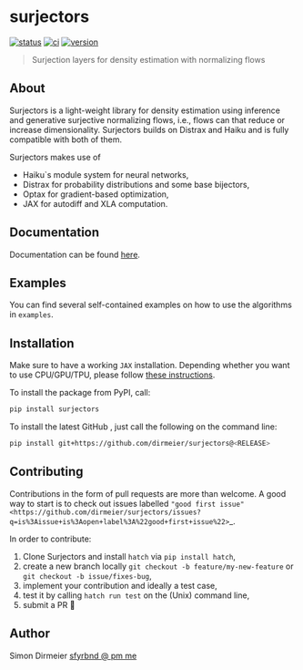 # surjectors

[![status](http://www.repostatus.org/badges/latest/concept.svg)](http://www.repostatus.org/#concept)
[![ci](https://github.com/dirmeier/surjectors/actions/workflows/ci.yaml/badge.svg)](https://github.com/dirmeier/surjectors/actions/workflows/ci.yaml)
[![version](https://img.shields.io/pypi/v/surjectors.svg?colorB=black&style=flat)](https://pypi.org/project/surjectors/)

> Surjection layers for density estimation with normalizing flows

## About

Surjectors is a light-weight library for density estimation using
inference and generative surjective normalizing flows, i.e., flows can that reduce or increase dimensionality.
Surjectors builds on Distrax and Haiku and is fully compatible with both of them.

Surjectors makes use of

- Haiku`s module system for neural networks,
- Distrax for probability distributions and some base bijectors,
- Optax for gradient-based optimization,
- JAX for autodiff and XLA computation.

## Documentation

Documentation can be found [here](https://surjectors.readthedocs.io/en/latest/).

## Examples

You can find several self-contained examples on how to use the algorithms in `examples`.

## Installation

Make sure to have a working `JAX` installation. Depending whether you want to use CPU/GPU/TPU,
please follow [these instructions](https://github.com/google/jax#installation).

To install the package from PyPI, call:

```bash
pip install surjectors
```

To install the latest GitHub <RELEASE>, just call the following on the command line:

```bash
pip install git+https://github.com/dirmeier/surjectors@<RELEASE>
```

## Contributing

Contributions in the form of pull requests are more than welcome. A good way to start is to check out issues labelled
`"good first issue" <https://github.com/dirmeier/surjectors/issues?q=is%3Aissue+is%3Aopen+label%3A%22good+first+issue%22>`_.

In order to contribute:

1) Clone Surjectors and install `hatch` via `pip install hatch`,
2) create a new branch locally `git checkout -b feature/my-new-feature` or `git checkout -b issue/fixes-bug`,
3) implement your contribution and ideally a test case,
4) test it by calling `hatch run test` on the (Unix) command line,
5) submit a PR 🙂

## Author

Simon Dirmeier <a href="mailto:sfyrbnd @ pm me">sfyrbnd @ pm me</a>
